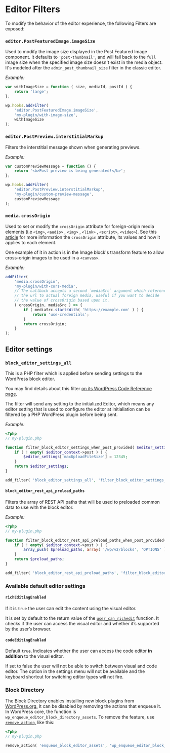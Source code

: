 # Editor Filters

To modify the behavior of the editor experience, the following Filters are exposed:

### `editor.PostFeaturedImage.imageSize`

Used to modify the image size displayed in the Post Featured Image component. It defaults to `'post-thumbnail'`, and will fail back to the `full` image size when the specified image size doesn't exist in the media object. It's modeled after the `admin_post_thumbnail_size` filter in the classic editor.

_Example:_

```js
var withImageSize = function ( size, mediaId, postId ) {
	return 'large';
};

wp.hooks.addFilter(
	'editor.PostFeaturedImage.imageSize',
	'my-plugin/with-image-size',
	withImageSize
);
```

### `editor.PostPreview.interstitialMarkup`

Filters the interstitial message shown when generating previews.

_Example:_

```js
var customPreviewMessage = function () {
	return '<b>Post preview is being generated!</b>';
};

wp.hooks.addFilter(
	'editor.PostPreview.interstitialMarkup',
	'my-plugin/custom-preview-message',
	customPreviewMessage
);
```

### `media.crossOrigin`

Used to set or modify the `crossOrigin` attribute for foreign-origin media elements (i.e `<img>`, `<audio>` , `<img>` , `<link>` , `<script>`, `<video>`). See this [article](https://developer.mozilla.org/en-US/docs/Web/HTML/Attributes/crossorigin) for more information the `crossOrigin` attribute, its values and how it applies to each element.

One example of it in action is in the Image block's transform feature to allow cross-origin images to be used in a `<canvas>`.

_Example:_

```js
addFilter(
	'media.crossOrigin',
	'my-plugin/with-cors-media',
	// The callback accepts a second `mediaSrc` argument which references
	// the url to actual foreign media, useful if you want to decide
	// the value of crossOrigin based upon it.
	( crossOrigin, mediaSrc ) => {
		if ( mediaSrc.startsWith( 'https://example.com' ) ) {
			return 'use-credentials';
		}
		return crossOrigin;
	}
);
```

## Editor settings

### `block_editor_settings_all`

This is a PHP filter which is applied before sending settings to the WordPress block editor.

You may find details about this filter [on its WordPress Code Reference page](https://developer.wordpress.org/reference/hooks/block_editor_settings_all/).

The filter will send any setting to the initialized Editor, which means any editor setting that is used to configure the editor at initialiation can be filtered by a PHP WordPress plugin before being sent.

_Example:_

```php
<?php
// my-plugin.php

function filter_block_editor_settings_when_post_provided( $editor_settings, $editor_context ) {
	if ( ! empty( $editor_context->post ) ) {
		$editor_settings['maxUploadFileSize'] = 12345;
	}
	return $editor_settings;
}

add_filter( 'block_editor_settings_all', 'filter_block_editor_settings_when_post_provided', 10, 2 );
```

#### `block_editor_rest_api_preload_paths`

Filters the array of REST API paths that will be used to preloaded common data to use with the block editor.

_Example:_

```php
<?php
// my-plugin.php

function filter_block_editor_rest_api_preload_paths_when_post_provided( $preload_paths, $editor_context ) {
	if ( ! empty( $editor_context->post ) ) {
		array_push( $preload_paths, array( '/wp/v2/blocks', 'OPTIONS' ) );
	}
	return $preload_paths;
}

add_filter( 'block_editor_rest_api_preload_paths', 'filter_block_editor_rest_api_preload_paths_when_post_provided', 10, 2 );
```

### Available default editor settings

#### `richEditingEnabled`

If it is `true` the user can edit the content using the visual editor.

It is set by default to the return value of the [`user_can_richedit`](https://developer.wordpress.org/reference/functions/user_can_richedit/) function. It checks if the user can access the visual editor and whether it’s supported by the user’s browser.

#### `codeEditingEnabled`

Default `true`. Indicates whether the user can access the code editor **in addition** to the visual editor.

If set to false the user will not be able to switch between visual and code editor. The option in the settings menu will not be available and the keyboard shortcut for switching editor types will not fire.

### Block Directory

The Block Directory enables installing new block plugins from [WordPress.org.](https://wordpress.org/plugins/browse/block/) It can be disabled by removing the actions that enqueue it. In WordPress core, the function is `wp_enqueue_editor_block_directory_assets`. To remove the feature, use [`remove_action`,](https://developer.wordpress.org/reference/functions/remove_action/) like this:

```php
<?php
// my-plugin.php

remove_action( 'enqueue_block_editor_assets', 'wp_enqueue_editor_block_directory_assets' );
```
